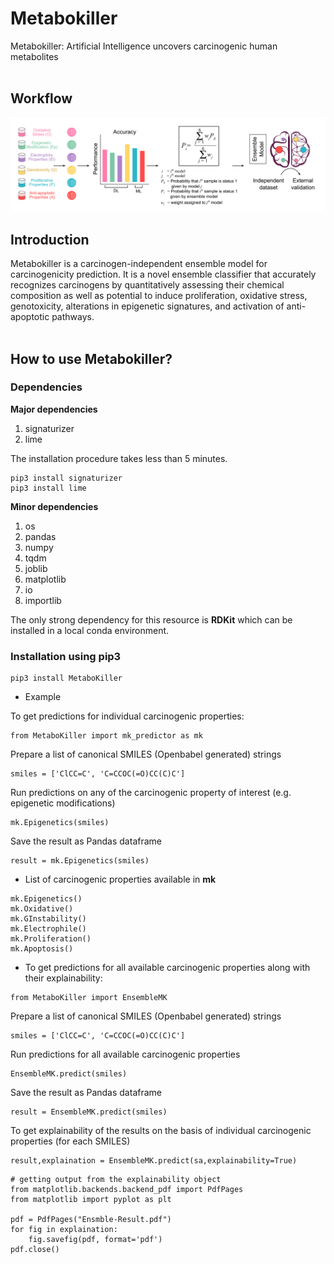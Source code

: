 # Metabokiller
Metabokiller: Artificial Intelligence uncovers carcinogenic human metabolites<br/><br/>

## Workflow 

<img src="Images/GH_Cover.png"> 

## Introduction

Metabokiller is a carcinogen-independent ensemble model for carcinogenicity prediction. It is a novel ensemble classifier that accurately recognizes carcinogens by quantitatively assessing their chemical composition as well as potential to induce proliferation, oxidative stress, genotoxicity, alterations in epigenetic signatures, and activation of anti-apoptotic pathways.<br/><br/>

## How to use Metabokiller?

### Dependencies
**Major dependencies**
1. signaturizer
2. lime

The installation procedure takes less than 5 minutes.
```
pip3 install signaturizer
pip3 install lime
```

**Minor dependencies**
1. os
2. pandas
3. numpy
4. tqdm
5. joblib
6. matplotlib
7. io 
8. importlib

The only strong dependency for this resource is **RDKit** which can be installed in a local conda environment.


### Installation using pip3 
```
pip3 install MetaboKiller

```

- Example

To get predictions for individual carcinogenic properties:<br/>
```
from MetaboKiller import mk_predictor as mk
```
Prepare a list of canonical SMILES (Openbabel generated) strings
```
smiles = ['ClCC=C', 'C=CCOC(=O)CC(C)C'] 
```
Run predictions on any of the carcinogenic property of interest (e.g. epigenetic modifications)
```
mk.Epigenetics(smiles)
```
Save the result as Pandas dataframe
```
result = mk.Epigenetics(smiles)
```

- List of carcinogenic properties available in  **mk** 
```
mk.Epigenetics()
mk.Oxidative()
mk.GInstability()
mk.Electrophile()
mk.Proliferation()
mk.Apoptosis()
```

- To get predictions for all available carcinogenic properties along with their explainability:
```
from MetaboKiller import EnsembleMK
```

Prepare a list of canonical SMILES (Openbabel generated) strings
```
smiles = ['ClCC=C', 'C=CCOC(=O)CC(C)C'] 
```
Run predictions for all available carcinogenic properties
```
EnsembleMK.predict(smiles)
```
Save the result as Pandas dataframe
```
result = EnsembleMK.predict(smiles)
```
To get explainability of the results on the basis of individual carcinogenic properties (for each SMILES)
```
result,explaination = EnsembleMK.predict(sa,explainability=True)
```


```
# getting output from the explainability object
from matplotlib.backends.backend_pdf import PdfPages
from matplotlib import pyplot as plt

pdf = PdfPages("Ensmble-Result.pdf")
for fig in explaination:
	fig.savefig(pdf, format='pdf')
pdf.close()
```
<!-- comment -->
